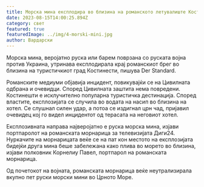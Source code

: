 ```yaml
---
title: Морска мина експлодира во близина на романското летувалиште Костинести
date: 2023-08-15T14:00:25.894Z
category: свет
featured: true
featuredImage: ../img/4-morski-mini.jpg
author: Вардарски
---
```

Морска мина, веројатно руска или барем поврзана со руската војна против Украина, утринава експлодирала крај романскиот брег во близина на туристичкиот град Костинести, пишува Der Standard.

Романските медиуми објавија инцидент, повикувајќи се на Цивилната одбрана и очевидци. Според Цивилната заштита нема повредени. Костинешти е исклучително популарна туристичка дестинација. Според властите, експлозијата се случила во водата на насип во близина на хотел. Се слушнал силен удар, а потоа се издигнал црн чад, пријавил очевидец кој го видел инцидентот од терасата на неговиот хотел.

Експлозивната направа најверојатно е руска морска мина, изјави портпаролот на романската морнарица за телевизијата Диги24. Нуркачите на морнарицата веќе се на пат кон местото на експлозијата бидејќи друга мина беше забележана како плива во морето во близина, изјави полковник Корнелиу Павел, портпарол на романската морнарица.

Од почетокот на војната, романската морнарица веќе неутрализирала вкупно пет руски морски мини во Црното Море.